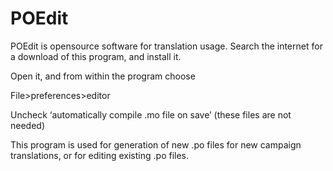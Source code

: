 # POEdit #

POEdit is opensource software for translation usage. Search the internet for a download of this program, and install it.

Open it, and from within the program choose

File>preferences>editor

Uncheck ‘automatically compile .mo file on save’ (these files are not needed)

This program is used for generation of new .po files for new campaign translations, or for editing existing .po files.